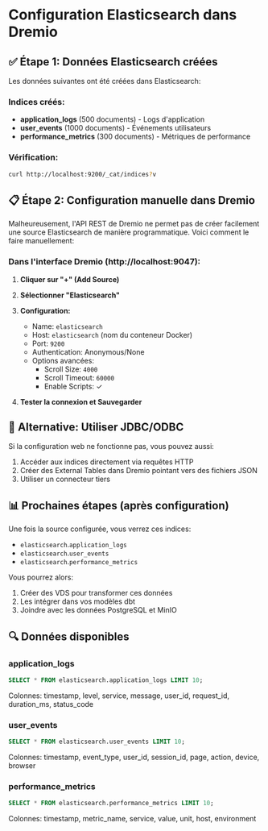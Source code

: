 # Configuration Elasticsearch dans Dremio

## ✅ Étape 1: Données Elasticsearch créées

Les données suivantes ont été créées dans Elasticsearch:

### Indices créés:
- **application_logs** (500 documents) - Logs d'application
- **user_events** (1000 documents) - Événements utilisateurs  
- **performance_metrics** (300 documents) - Métriques de performance

### Vérification:
```bash
curl http://localhost:9200/_cat/indices?v
```

## 📋 Étape 2: Configuration manuelle dans Dremio

Malheureusement, l'API REST de Dremio ne permet pas de créer facilement une source Elasticsearch de manière programmatique. Voici comment le faire manuellement:

### Dans l'interface Dremio (http://localhost:9047):

1. **Cliquer sur "+" (Add Source)**
2. **Sélectionner "Elasticsearch"**
3. **Configuration:**
   - Name: `elasticsearch`
   - Host: `elasticsearch` (nom du conteneur Docker)
   - Port: `9200`
   - Authentication: Anonymous/None
   - Options avancées:
     - Scroll Size: `4000`
     - Scroll Timeout: `60000`
     - Enable Scripts: ✓

4. **Tester la connexion et Sauvegarder**

## 🎯 Alternative: Utiliser JDBC/ODBC

Si la configuration web ne fonctionne pas, vous pouvez aussi:

1. Accéder aux indices directement via requêtes HTTP
2. Créer des External Tables dans Dremio pointant vers des fichiers JSON
3. Utiliser un connecteur tiers

## 📊 Prochaines étapes (après configuration)

Une fois la source configurée, vous verrez ces indices:
- `elasticsearch`.`application_logs`
- `elasticsearch`.`user_events`
- `elasticsearch`.`performance_metrics`

Vous pourrez alors:
1. Créer des VDS pour transformer ces données
2. Les intégrer dans vos modèles dbt
3. Joindre avec les données PostgreSQL et MinIO

## 🔍 Données disponibles

### application_logs
```sql
SELECT * FROM elasticsearch.application_logs LIMIT 10;
```
Colonnes: timestamp, level, service, message, user_id, request_id, duration_ms, status_code

### user_events
```sql
SELECT * FROM elasticsearch.user_events LIMIT 10;
```
Colonnes: timestamp, event_type, user_id, session_id, page, action, device, browser

### performance_metrics
```sql
SELECT * FROM elasticsearch.performance_metrics LIMIT 10;
```
Colonnes: timestamp, metric_name, service, value, unit, host, environment
